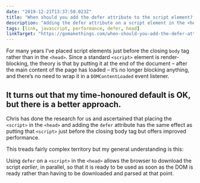 ```yaml
---
date: "2019-12-21T13:37:50.023Z"
title: "When should you add the defer attribute to the script element? (on Go Make Things)"
description: "Adding the defer attribute on a script element in the <head> has the same effect as putting that <script> in the footer but offers improved performance."
tags: [link, javascript, performance, defer, head]
linkTarget: "https://gomakethings.com/when-should-you-add-the-defer-attribute-to-the-script-element/"
---
```

For many years I’ve placed script elements just before the closing `body` tag rather than in the `<head>`. Since a standard `<script>` element is render-blocking, the theory is that by putting it at the end of the document – after the main content of the page has loaded – it’s no longer blocking anything, and there’s no need to wrap it in a `DOMContentLoaded` event listener.

It turns out that my time-honoured default is OK, but there is a better approach.
---

Chris has done the research for us and ascertained that placing the `<script>` in the `<head>` and adding the `defer` attribute has the same effect as putting that `<script>` just before the closing body tag but offers improved performance. 

This treads fairly complex territory but my general understanding is this:

Using `defer` on a `<script>` in the `<head>` allows the browser to download the script _earlier_, in parallel, so that it is ready to be used as soon as the DOM is ready rather than having to be downloaded and parsed at that point.
